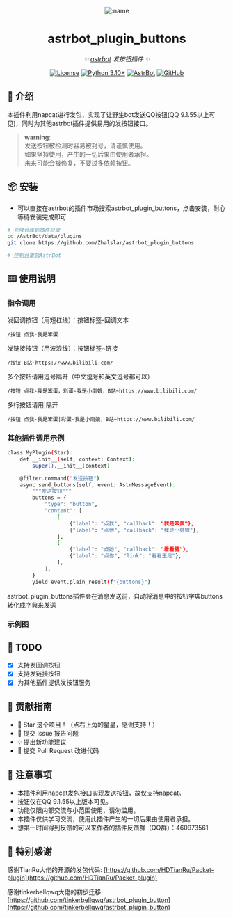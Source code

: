 
<div align="center">

![:name](https://count.getloli.com/@astrbot_plugin_buttons?name=astrbot_plugin_buttons&theme=minecraft&padding=6&offset=0&align=top&scale=1&pixelated=1&darkmode=auto)

# astrbot_plugin_buttons

_✨ [astrbot](https://github.com/AstrBotDevs/AstrBot) 发按钮插件 ✨_  

[![License](https://img.shields.io/badge/License-MIT-green.svg)](https://opensource.org/licenses/MIT)
[![Python 3.10+](https://img.shields.io/badge/Python-3.10%2B-blue.svg)](https://www.python.org/)
[![AstrBot](https://img.shields.io/badge/AstrBot-3.4%2B-orange.svg)](https://github.com/Soulter/AstrBot)
[![GitHub](https://img.shields.io/badge/作者-Zhalslar-blue)](https://github.com/Zhalslar)

</div>

## 🤝 介绍

本插件利用napcat进行发包，实现了让野生bot发送QQ按钮(QQ 9.1.55以上可见)，同时为其他astrbot插件提供易用的发按钮接口。

> **warning**:  
> 发送按钮被检测时容易被封号，请谨慎使用。<br>
> 如果坚持使用，产生的一切后果由使用者承担。<br>
> 未来可能会被修复，不要过多依赖按钮。

## 📦 安装

- 可以直接在astrbot的插件市场搜索astrbot_plugin_buttons，点击安装，耐心等待安装完成即可  

```bash
# 克隆仓库到插件目录
cd /AstrBot/data/plugins
git clone https://github.com/Zhalslar/astrbot_plugin_buttons

# 控制台重启AstrBot
```

## ⌨️ 使用说明

### 指令调用

发回调按钮（用短杠线）：按钮标签-回调文本

```plaintext
/按钮 点我-我是笨蛋
```

发链接按钮（用波浪线）：按钮标签~链接

```plaintext
/按钮 B站~https://www.bilibili.com/
```

多个按钮请用逗号隔开（中文逗号和英文逗号都可以）

```plaintext
/按钮 点我-我是笨蛋，彩蛋-我是小南娘，B站~https://www.bilibili.com/
```

多行按钮请用|隔开

```plaintext
/按钮 点我-我是笨蛋|彩蛋-我是小南娘，B站~https://www.bilibili.com/
```

### 其他插件调用示例

```bash
class MyPlugin(Star):
    def __init__(self, context: Context):
        super().__init__(context)

    @filter.command("发送按钮")
    async send_buttons(self, event: AstrMessageEvent):
        """发送按钮"""
        buttons = {
            "type": "button",
            "content": [
                [
                    {"label": "点我", "callback": "我是笨蛋"},
                    {"label": "点他", "callback": "我是小男娘"},
                ],
                [
                    {"label": "点她", "callback": "看看腿"},
                    {"label": "点你", "link": "看看玉足"},
                ],
            ],
        }
        yield event.plain_result(f"{buttons}")
```

astrbot_plugin_buttons插件会在消息发送前，自动将消息中的按钮字典buttons转化成字典来发送

### 示例图

## 🤝 TODO

- [x] 支持发回调按钮
- [x] 支持发链接按钮
- [x] 为其他插件提供发按钮服务

## 👥 贡献指南

- 🌟 Star 这个项目！（点右上角的星星，感谢支持！）
- 🐛 提交 Issue 报告问题
- 💡 提出新功能建议
- 🔧 提交 Pull Request 改进代码

## 📌 注意事项

- 本插件利用napcat发包接口实现发送按钮，故仅支持napcat。
- 按钮仅在QQ 9.1.55以上版本可见。
- 功能仅限内部交流与小范围使用，请勿滥用。
- 本插件仅供学习交流，使用此插件产生的一切后果由使用者承担。
- 想第一时间得到反馈的可以来作者的插件反馈群（QQ群）：460973561

## 🤝 特别感谢

感谢TianRu大佬的开源的发包代码: [https://github.com/HDTianRu/Packet-plugin](https://github.com/HDTianRu/Packet-plugin)

感谢tinkerbellqwq大佬的初步迁移: [https://github.com/tinkerbellqwq/astrbot_plugin_button](https://github.com/tinkerbellqwq/astrbot_plugin_button)
